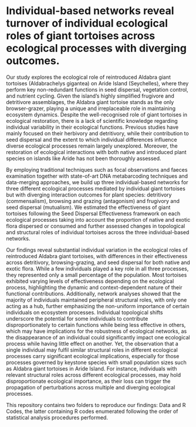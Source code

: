 # Individual-based networks reveal turnover of individual ecological roles of giant tortoises across ecological processes with diverging outcomes.

Our study explores the ecological role of reintroduced Aldabra giant tortoises (Aldabrachelys gigantea) on Aride Island (Seychelles), where they 
perform key non-redundant functions in seed dispersal, vegetation control, and nutrient cycling. Given the island’s highly simplified frugivore 
and detritivore assemblages, the Aldabra giant tortoise stands as the only browser-grazer, playing a unique and irreplaceable role in maintaining 
ecosystem dynamics. Despite the well-recognised role of giant tortoises in ecological restoration, there is a lack of scientific knowledge 
regarding individual variability in their ecological functions. Previous studies have mainly focused on their herbivory and detritivory, while their
contribution to seed dispersal and the extent to which individual differences influence diverse ecological processes remain largely unexplored. 
Moreover, the restoration of ecological interactions with both native and introduced plant species on islands like Aride has not been thoroughly assessed.

By employing traditional techniques such as focal observations and faeces examination together with state-of-art DNA metabarcoding techniques and 
data-merging approaches, we build up three individual-based networks for three different ecological processes mediated by individual giant tortoises 
but with diverging interaction outcomes for plant species: detritivory (commensalism), browsing and grazing (antagonism) and frugivory and seed dispersal
(mutualism). We estimated the effectiveness of giant tortoises following the Seed Dispersal Effectiveness framework on each ecological processes taking 
into account the proportion of native and exotic flora dispersed or consumed and further assessed changes in topological and structural roles of 
individual tortoises across the three individual-based networks. 

Our findings reveal substantial individual variation in the ecological roles of reintroduced Aldabra giant tortoises, with differences in their 
effectiveness across detritivory, browsing-grazing, and seed dispersal for both native and exotic flora. While a few individuals played a key role in all 
three processes, they represented only a small percentage of the population. Most tortoises exhibited varying levels of effectiveness depending on the 
ecological process, highlighting the dynamic and context-dependent nature of their functional contributions. Additionally, network analyses showed that 
the majority of individuals maintained peripheral structural roles, with only one acting as a hub, further emphasizing the non-uniform importance of 
certain individuals on ecosystem processes. Individual topological shifts underscore the potential for some individuals to contribute disproportionately 
to certain functions while being less effective in others, which may have implications for the robustness of ecological networks, as the disappearance of 
an individual could significantly impact one ecological process while having little effect on another. Yet, the observation that a single individual may 
fulfil similar structural roles in different ecological processes carry significant ecological implications, especially for those processes governed by 
keystone species with small population sizes such as Aldabra giant tortoises in Aride Island. For instance, individuals with relevant structural roles 
across different ecological processes, may hold disproportionate ecological importance, as their loss can trigger the propagation of perturbations across 
multiple and diverging ecological processes.

This repository contains two folders to reproduce our findings: Data and R Codes, the latter containing R codes enumerated following the order of statistical analysis procedures performed.

